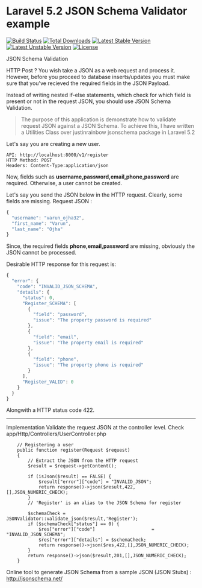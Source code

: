# Laravel 5.2 JSON Schema Validator example

[![Build Status](https://travis-ci.org/laravel/framework.svg)](https://travis-ci.org/laravel/framework)
[![Total Downloads](https://poser.pugx.org/laravel/framework/d/total.svg)](https://packagist.org/packages/laravel/framework)
[![Latest Stable Version](https://poser.pugx.org/laravel/framework/v/stable.svg)](https://packagist.org/packages/laravel/framework)
[![Latest Unstable Version](https://poser.pugx.org/laravel/framework/v/unstable.svg)](https://packagist.org/packages/laravel/framework)
[![License](https://poser.pugx.org/laravel/framework/license.svg)](https://packagist.org/packages/laravel/framework)

JSON Schema Validation

HTTP Post ? You wish take a JSON as a web request and process it.
However, before you proceed to database inserts/updates you must make sure that you've recieved the required fields in the JSON Payload. 

Instead of writing nested if-else statements, which check for which field is present or not in the request JSON, you should use JSON Schema Validation.

>The purpose of this application is demonstrate how to validate request JSON against a JSON Schema. To achieve this, I have written a Utilities Class over justinrainbow jsonschema package in Laravel 5.2

Let's say you are creating a new user.

```
API: http://localhost:8000/v1/register
HTTP Method: POST
Headers: Content-Type:application/json
```

Now, fields such as **username,password,email,phone,password** are required. Otherwise, a user cannot be created. 

Let's say you send the JSON below in the HTTP request. Clearly, some fields are missing.
Request JSON :
```javascript
{
  "username": "varun_ojha32",
  "first_name": "Varun",
  "last_name": "Ojha"
}
```

Since, the required fields **phone,email,password** are missing, obviously the JSON cannot be processed.

Desirable HTTP response for this request is:

```javascript
{
  "error": {
    "code": "INVALID_JSON_SCHEMA",
    "details": {
      "status": 0,
      "Register_SCHEMA": [
        {
          "field": "password",
          "issue": "The property password is required"
        },
        {
          "field": "email",
          "issue": "The property email is required"
        },
        {
          "field": "phone",
          "issue": "The property phone is required"
        }
      ],
      "Register_VALID": 0
    }
  }
}
```
Alongwith a HTTP status code 422. 

---
Implementation
Validate the request JSON at the controller level. Check app/Http/Controllers/UserController.php

```
	// Registering a user
    public function register(Request $request)
    {
        // Extract the JSON from the HTTP request
        $result = $request->getContent();

        if (isJson($result) == FALSE) {
            $result["error"]["code"] = "INVALID_JSON";
            return response()->json($result,422,[],JSON_NUMERIC_CHECK);  
        }
        // 'Register' is an alias to the JSON Schema for register
        
        $schemaCheck = JSONValidator::validate_json($result,'Register');
        if ($schemaCheck["status"] == 0) {
            $res["error"]["code"]                     = "INVALID_JSON_SCHEMA";
            $res["error"]["details"] = $schemaCheck;
            return response()->json($res,422,[],JSON_NUMERIC_CHECK); 
        }
        return response()->json($result,201,[],JSON_NUMERIC_CHECK);
    }

```



Online tool to generate JSON Schema from a sample JSON (JSON Stubs) : http://jsonschema.net/
